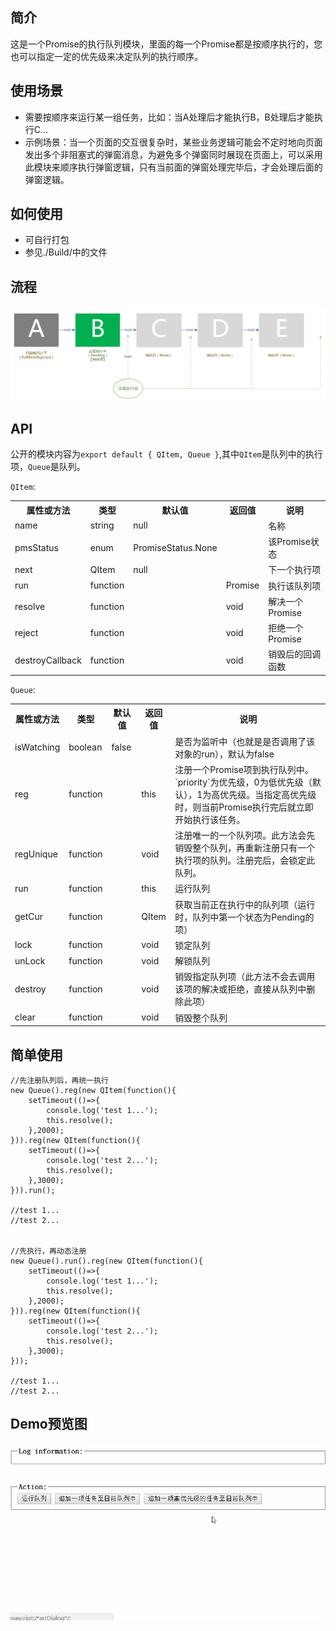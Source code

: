 ## 简介

这是一个Promise的执行队列模块，里面的每一个Promise都是按顺序执行的，您也可以指定一定的优先级来决定队列的执行顺序。

## 使用场景

- 需要按顺序来运行某一组任务，比如：当A处理后才能执行B，B处理后才能执行C...
- 示例场景：当一个页面的交互很复杂时，某些业务逻辑可能会不定时地向页面发出多个非阻塞式的弹窗消息，为避免多个弹窗同时展现在页面上，可以采用此模块来顺序执行弹窗逻辑，只有当前面的弹窗处理完毕后，才会处理后面的弹窗逻辑。

## 如何使用

- 可自行打包
- 参见./Build/中的文件

## 流程

![](https://raw.githubusercontent.com/xucongli1989/xPromiseQueue/master/workflow.jpg)

## API

公开的模块内容为`export default { QItem, Queue }`,其中`QItem`是队列中的执行项，`Queue`是队列。

`QItem`:

<table>
<tr>
<th>属性或方法</th>
<th>类型</th>
<th>默认值</th>
<th>返回值</th>
<th>说明</th>
</tr>
<tr>
<td>name</td>
<td>string</td>
<td>null</td>
<td></td>
<td>名称</td>
</tr>
<tr>
<td>pmsStatus</td>
<td>enum</td>
<td>PromiseStatus.None</td>
<td></td>
<td>该Promise状态</td>
</tr>
<tr>
<td>next</td>
<td>QItem</td>
<td>null</td>
<td></td>
<td>下一个执行项</td>
</tr>
<tr>
<td>run</td>
<td>function</td>
<td></td>
<td>Promise</td>
<td>执行该队列项</td>
</tr>
<tr>
<td>resolve</td>
<td>function</td>
<td></td>
<td>void</td>
<td>解决一个Promise</td>
</tr>
<tr>
<td>reject</td>
<td>function</td>
<td></td>
<td>void</td>
<td>拒绝一个Promise</td>
</tr>
<tr>
<td>destroyCallback</td>
<td>function</td>
<td></td>
<td>void</td>
<td>销毁后的回调函数</td>
</tr>
</table>


`Queue`:

<table>
<tr>
<th>属性或方法</th>
<th>类型</th>
<th>默认值</th>
<th>返回值</th>
<th>说明</th>
</tr>
<tr>
<td>isWatching</td>
<td>boolean</td>
<td>false</td>
<td></td>
<td>是否为监听中（也就是是否调用了该对象的run），默认为false</td>
</tr>
<tr>
<td>reg</td>
<td>function</td>
<td></td>
<td>this</td>
<td>注册一个Promise项到执行队列中。`priority`为优先级，0为低优先级（默认），1为高优先级。当指定高优先级时，则当前Promise执行完后就立即开始执行该任务。</td>
</tr>
<tr>
<td>regUnique</td>
<td>function</td>
<td></td>
<td>void</td>
<td>注册唯一的一个队列项。此方法会先销毁整个队列，再重新注册只有一个执行项的队列。注册完后，会锁定此队列。</td>
</tr>
<tr>
<td>run</td>
<td>function</td>
<td></td>
<td>this</td>
<td>运行队列</td>
</tr>
<tr>
<td>getCur</td>
<td>function</td>
<td></td>
<td>QItem</td>
<td>获取当前正在执行中的队列项（运行时，队列中第一个状态为Pending的项）</td>
</tr>
<tr>
<td>lock</td>
<td>function</td>
<td></td>
<td>void</td>
<td>锁定队列</td>
</tr>
<tr>
<td>unLock</td>
<td>function</td>
<td></td>
<td>void</td>
<td>解锁队列</td>
</tr>
<tr>
<td>destroy</td>
<td>function</td>
<td></td>
<td>void</td>
<td>销毁指定队列项（此方法不会去调用该项的解决或拒绝，直接从队列中删除此项）</td>
</tr>
<tr>
<td>clear</td>
<td>function</td>
<td></td>
<td>void</td>
<td>销毁整个队列</td>
</tr>
</table>

## 简单使用

	//先注册队列后，再统一执行
    new Queue().reg(new QItem(function(){
		setTimeout(()=>{
			console.log('test 1...');
			this.resolve();
		},2000);
	})).reg(new QItem(function(){
		setTimeout(()=>{
			console.log('test 2...');
			this.resolve();
		},3000);
	})).run();

	//test 1...
	//test 2...


	//先执行，再动态注册
    new Queue().run().reg(new QItem(function(){
		setTimeout(()=>{
			console.log('test 1...');
			this.resolve();
		},2000);
	})).reg(new QItem(function(){
		setTimeout(()=>{
			console.log('test 2...');
			this.resolve();
		},3000);
	}));

	//test 1...
	//test 2...


## Demo预览图

![](https://raw.githubusercontent.com/xucongli1989/xPromiseQueue/master/demo/img.gif)